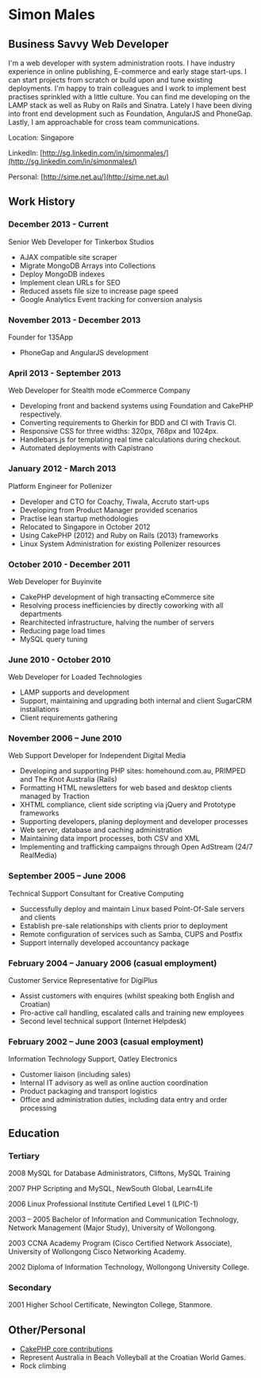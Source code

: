 Simon Males
===========

Business Savvy Web Developer
----------------------------
I'm a web developer with system administration roots. I have industry experience in online publishing, E-commerce and early stage start-ups. I can start projects from scratch or build upon and tune existing deployments. I'm happy to train colleagues and I work to implement best practises sprinkled with a little culture. You can find me developing on the LAMP stack as well as Ruby on Rails and Sinatra. Lately I have been diving into front end development such as Foundation, AngularJS and PhoneGap. Lastly, I am approachable for cross team communications.

Location: Singapore

LinkedIn: [http://sg.linkedin.com/in/simonmales/](http://sg.linkedin.com/in/simonmales/)

Personal: [http://sime.net.au/](http://sime.net.au)

Work History
------------

### December 2013 - Current
Senior Web Developer for Tinkerbox Studios

* AJAX compatible site scraper
* Migrate MongoDB Arrays into Collections
* Deploy MongoDB indexes
* Implement clean URLs for SEO
* Reduced assets file size to increase page speed
* Google Analytics Event tracking for conversion analysis


### November 2013 - December 2013
Founder for 135App

* PhoneGap and AngularJS development

### April 2013 - September 2013
Web Developer for Stealth mode eCommerce Company

* Developing front and backend systems using Foundation and CakePHP respectively.
* Converting requirements to Gherkin for BDD and CI with Travis CI.
* Responsive CSS for three widths: 320px, 768px and 1024px.
* Handlebars.js for templating real time calculations during checkout.
* Automated deployments with Capistrano

### January 2012 - March 2013
Platform Engineer for Pollenizer

* Developer and CTO for Coachy, Tiwala, Accruto start-ups
* Developing from Product Manager provided scenarios
* Practise lean startup methodologies
* Relocated to Singapore in October 2012
* Using CakePHP (2012) and Ruby on Rails (2013) frameworks
* Linux System Administration for existing Pollenizer resources

### October 2010 - December 2011
Web Developer for Buyinvite

* CakePHP development of high transacting eCommerce site
* Resolving process inefficiencies by directly coworking with all departments
* Rearchitected infrastructure, halving the number of servers
* Reducing page load times
* MySQL query tuning

### June 2010 - October 2010
Web Developer for Loaded Technologies

* LAMP supports and development
* Support, maintaining and upgrading both internal and client SugarCRM installations
* Client requirements gathering

### November 2006 – June 2010
Web Support Developer for Independent Digital Media

* Developing and supporting PHP sites: homehound.com.au, PRIMPED and The Knot Australia (Rails)
* Formatting HTML newsletters for web based and desktop clients managed by Traction
* XHTML compliance, client side scripting via jQuery and Prototype frameworks
* Supporting developers, planing deployment and developer processes
* Web server, database and caching administration
* Maintaining data import processes, both CSV and XML
* Implementing and trafficking campaigns through Open AdStream (24/7 RealMedia)

### September 2005 – June 2006
Technical Support Consultant for Creative Computing

* Successfully deploy and maintain Linux based Point-Of-Sale servers and clients
* Establish pre-sale relationships with clients prior to deployment
* Remote configuration of services such as Samba, CUPS and Postfix
* Support internally developed accountancy package

### February 2004 – January 2006 (casual employment)
Customer Service Representative for DigiPlus

* Assist customers with enquires (whilst speaking both English and Croatian)
* Pro-active call handling, escalated calls and training new employees
* Second level technical support (Internet Helpdesk)

### February 2002 – June 2003 (casual employment)
Information Technology Support,  Oatley Electronics

* Customer liaison (including sales)
* Internal IT advisory as well as online auction coordination
* Product packaging and transport logistics
* Office and administration duties, including data entry and order processing

Education
---------
### Tertiary
2008
MySQL for Database Administrators, Cliftons, MySQL Training

2007
PHP Scripting and MySQL, NewSouth Global, Learn4Life

2006
Linux Professional Institute Certified Level 1 (LPIC-1)

2003 – 2005
Bachelor of Information and Communication Technology, Network Management (Major Study), University of Wollongong.

2003
CCNA Academy Program (Cisco Certified Network Associate), University of Wollongong Cisco Networking Academy.

2002
Diploma of Information Technology, Wollongong University College.

### Secondary

2001
Higher School Certificate, Newington College, Stanmore.


Other/Personal
--------------
* [CakePHP core contributions](https://github.com/cakephp/cakephp/commits/master?author=sime)
* Represent Australia in Beach Volleyball at the Croatian World Games.
* Rock climbing

